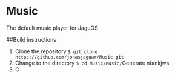 # Music
The default music player for JaguOS  

##Build instructions
1. Clone the repository
`$ git clone https://github.com/jonasjaguar/Music.git`
2. Change to the directory
`$ cd Music/Music/`Generate nfankjws
3. G
